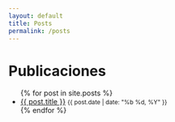 ```yaml
---
layout: default
title: Posts
permalink: /posts
---
```


# Publicaciones

<ul class="posts-list">
  {% for post in site.posts %}
    <li>
      <a href="{{ post.url }}">{{ post.title }}</a>
      <small>{{ post.date | date: "%b %d, %Y" }}</small>
    </li>
  {% endfor %}
</ul>
